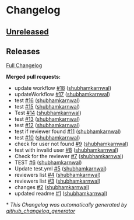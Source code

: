 # Changelog

## [Unreleased](https://github.com/shubhamkarnwal/SHR/tree/HEAD)
## Releases
[Full Changelog](https://github.com/shubhamkarnwal/SHR/compare/69f35bdcfbed89529d55518a309459d16e66ae03...HEAD)

**Merged pull requests:**

- update workflow [\#18](https://github.com/shubhamkarnwal/SHR/pull/18) ([shubhamkarnwal](https://github.com/shubhamkarnwal))
- updateWorkflow [\#17](https://github.com/shubhamkarnwal/SHR/pull/17) ([shubhamkarnwal](https://github.com/shubhamkarnwal))
- test [\#16](https://github.com/shubhamkarnwal/SHR/pull/16) ([shubhamkarnwal](https://github.com/shubhamkarnwal))
- test [\#15](https://github.com/shubhamkarnwal/SHR/pull/15) ([shubhamkarnwal](https://github.com/shubhamkarnwal))
- Test [\#14](https://github.com/shubhamkarnwal/SHR/pull/14) ([shubhamkarnwal](https://github.com/shubhamkarnwal))
- test [\#13](https://github.com/shubhamkarnwal/SHR/pull/13) ([shubhamkarnwal](https://github.com/shubhamkarnwal))
- test [\#12](https://github.com/shubhamkarnwal/SHR/pull/12) ([shubhamkarnwal](https://github.com/shubhamkarnwal))
- test if reviewer found [\#11](https://github.com/shubhamkarnwal/SHR/pull/11) ([shubhamkarnwal](https://github.com/shubhamkarnwal))
- test [\#10](https://github.com/shubhamkarnwal/SHR/pull/10) ([shubhamkarnwal](https://github.com/shubhamkarnwal))
- check for user not found [\#9](https://github.com/shubhamkarnwal/SHR/pull/9) ([shubhamkarnwal](https://github.com/shubhamkarnwal))
- test with invalid user [\#8](https://github.com/shubhamkarnwal/SHR/pull/8) ([shubhamkarnwal](https://github.com/shubhamkarnwal))
- Check for the reviewer [\#7](https://github.com/shubhamkarnwal/SHR/pull/7) ([shubhamkarnwal](https://github.com/shubhamkarnwal))
- TEST [\#6](https://github.com/shubhamkarnwal/SHR/pull/6) ([shubhamkarnwal](https://github.com/shubhamkarnwal))
- Update test.yml [\#5](https://github.com/shubhamkarnwal/SHR/pull/5) ([shubhamkarnwal](https://github.com/shubhamkarnwal))
- reviewers  list [\#4](https://github.com/shubhamkarnwal/SHR/pull/4) ([shubhamkarnwal](https://github.com/shubhamkarnwal))
- reviewers list [\#3](https://github.com/shubhamkarnwal/SHR/pull/3) ([shubhamkarnwal](https://github.com/shubhamkarnwal))
- changes [\#2](https://github.com/shubhamkarnwal/SHR/pull/2) ([shubhamkarnwal](https://github.com/shubhamkarnwal))
- updated readme [\#1](https://github.com/shubhamkarnwal/SHR/pull/1) ([shubhamkarnwal](https://github.com/shubhamkarnwal))



\* *This Changelog was automatically generated by [github_changelog_generator](https://github.com/github-changelog-generator/github-changelog-generator)*

